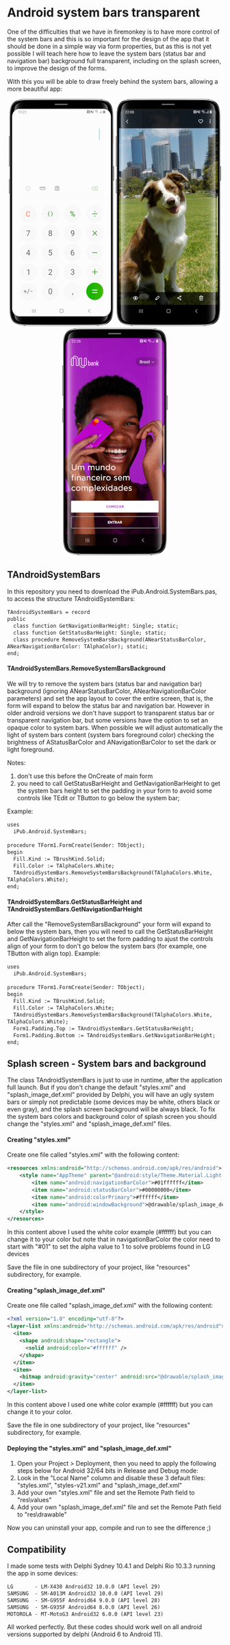 # Android system bars transparent

One of the difficulties that we have in firemonkey is to have more control of the system bars and this is so important for the design of the app that it should be done in a simple way via form properties, but as this is not yet possible I will teach here how to leave the system bars (status bar and navigation bar) background full transparent, including on the splash screen, to improve the design of the forms.

With this you will be able to draw freely behind the system bars, allowing a more beautiful app:

<p align="center">
<img src="calculator.png" width=246 height=531> <img src="gallery.png" width=246 height=531> <img src="nubank.png" width=246 height=531>
</p>

## TAndroidSystemBars

In this repository you need to download the iPub.Android.SystemBars.pas, to access the structure TAndroidSystemBars:
  ```delphi
  TAndroidSystemBars = record
  public
    class function GetNavigationBarHeight: Single; static;
    class function GetStatusBarHeight: Single; static;
    class procedure RemoveSystemBarsBackground(ANearStatusBarColor, ANearNavigationBarColor: TAlphaColor); static;
  end;
  ```

#### TAndroidSystemBars.RemoveSystemBarsBackground

We will try to remove the system bars (status bar and navigation bar) background (ignoring ANearStatusBarColor, ANearNavigationBarColor parameters) and set the app layout to cover the entire screen, that is, the form will expand to below the status bar and navigation bar. However in older android versions we don't have support to transparent status bar or transparent navigation bar, but some versions have the option to set an opaque color to system bars. When possible we will adjust automatically the light of system bars content (system bars foreground color) checking the brightness of AStatusBarColor and ANavigationBarColor to set the dark or light foreground.

Notes: 
  1) don't use this before the OnCreate of main form
  2) you need to call GetStatusBarHeight and GetNavigationBarHeight to get the system bars height to set the padding in your form to avoid some controls like TEdit or TButton to go below the system bar;

Example:

  ```delphi
  uses
    iPub.Android.SystemBars;
  
  procedure TForm1.FormCreate(Sender: TObject);
  begin
    Fill.Kind := TBrushKind.Solid;
    Fill.Color := TAlphaColors.White;
    TAndroidSystemBars.RemoveSystemBarsBackground(TAlphaColors.White, TAlphaColors.White);
  end;
  ```

#### TAndroidSystemBars.GetStatusBarHeight and TAndroidSystemBars.GetNavigationBarHeight

After call the "RemoveSystemBarsBackground" your form will expand to below the system bars, then you will need to call the GetStatusBarHeight and GetNavigationBarHeight to set the form padding to ajust the controls align of your form to don't go below the system bars (for example, one TButton with align top). Example:

  ```delphi
  uses
    iPub.Android.SystemBars;
  
  procedure TForm1.FormCreate(Sender: TObject);
  begin
    Fill.Kind := TBrushKind.Solid;
    Fill.Color := TAlphaColors.White;
    TAndroidSystemBars.RemoveSystemBarsBackground(TAlphaColors.White, TAlphaColors.White);
	Form1.Padding.Top := TAndroidSystemBars.GetStatusBarHeight;
	Form1.Padding.Bottom := TAndroidSystemBars.GetNavigationBarHeight;
  end;
  ```
  
## Splash screen - System bars and background

The class TAndroidSystemBars is just to use in runtime, after the application full launch. But if you don't change the default "styles.xml" and "splash_image_def.xml" provided by Delphi, you will have an ugly system bars or simply not predictable (some devices may be white, others black or even gray), and the splash screen background will be always black. To fix the system bars colors and background color of splash screen you should change the "styles.xml" and "splash_image_def.xml" files.

#### Creating "styles.xml"

Create one file called "styles.xml" with the following content:

  ```xml
  <resources xmlns:android="http://schemas.android.com/apk/res/android">
      <style name="AppTheme" parent="@android:style/Theme.Material.Light.NoActionBar">
          <item name="android:navigationBarColor">#01ffffff</item>
          <item name="android:statusBarColor">#00000000</item>
          <item name="android:colorPrimary">#ffffff</item>
          <item name="android:windowBackground">@drawable/splash_image_def</item>
      </style>
  </resources>
  ```

In this content above I used the white color example (#ffffff) but you can change it to your color but note that in navigationBarColor the color need to start with "#01" to set the alpha value to 1 to solve problems found in LG devices

Save the file in one subdirectory of your project, like "resources" subdirectory, for example.

#### Creating "splash_image_def.xml"

Create one file called "splash_image_def.xml" with the following content:

  ```xml
  <?xml version="1.0" encoding="utf-8"?>
  <layer-list xmlns:android="http://schemas.android.com/apk/res/android">
    <item>
      <shape android:shape="rectangle">
        <solid android:color="#ffffff" />
      </shape>
    </item>
    <item>
      <bitmap android:gravity="center" android:src="@drawable/splash_image" />
    </item>
  </layer-list>
  ```

In this content above I used one white color example (#ffffff) but you can change it to your color.

Save the file in one subdirectory of your project, like "resources" subdirectory, for example.

#### Deploying the "styles.xml" and "splash_image_def.xml"

 1) Open your Project > Deployment, then you need to apply the following steps below for Android 32/64 bits in Release and Debug mode:
 2) Look in the "Local Name" column and disable these 3 default files: "styles.xml", "styles-v21.xml" and "splash_image_def.xml"
 3) Add your own "styles.xml" file and set the Remote Path field to "res\values"
 4) Add your own "splash_image_def.xml" file and set the Remote Path field to "res\drawable"

Now you can uninstall your app, compile and run to see the difference ;)

## Compatibility

I made some tests with Delphi Sydney 10.4.1 and Delphi Rio 10.3.3 running the app in some devices:

    LG       - LM-X430 Android32 10.0.0 (API level 29)
    SAMSUNG  - SM-A013M Android32 10.0.0 (API level 29)
    SAMSUNG  - SM-G955F Android64 9.0.0 (API level 28)
    SAMSUNG  - SM-G935F Android64 8.0.0 (API level 26)
    MOTOROLA - MT-MotoG3 Android32 6.0.0 (API level 23)

All worked perfectly. But these codes should work well on all android versions supported by delphi (Android 6 to Android 11).